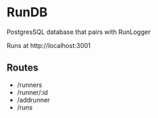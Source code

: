 # RunDB
PostgresSQL database that pairs with RunLogger

Runs at http://localhost:3001

## Routes

-  /runners
-  /runner/:id
-  /addrunner
-  /runs

